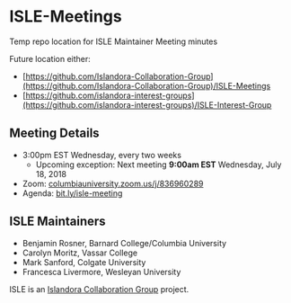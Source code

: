 # ISLE-Meetings
Temp repo location for ISLE Maintainer Meeting minutes

Future location either: 
* [https://github.com/Islandora-Collaboration-Group](https://github.com/Islandora-Collaboration-Group)/ISLE-Meetings
* [https://github.com/islandora-interest-groups](https://github.com/islandora-interest-groups)/ISLE-Interest-Group

## Meeting Details
* 3:00pm EST Wednesday, every two weeks
    * Upcoming exception: Next meeting **9:00am EST** Wednesday, July 18, 2018
* Zoom: [columbiauniversity.zoom.us/j/836960289](https://columbiauniversity.zoom.us/j/836960289)
* Agenda: [bit.ly/isle-meeting](https://bit.ly/isle-meeting)

## ISLE Maintainers
* Benjamin Rosner, Barnard College/Columbia University
* Carolyn Moritz, Vassar College
* Mark Sanford, Colgate University
* Francesca Livermore, Wesleyan University

ISLE is an [Islandora Collaboration Group](https://github.com/Islandora-Collaboration-Group) project.

